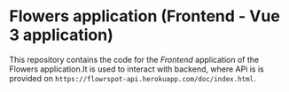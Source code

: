 # Flowers application (Frontend - Vue 3 application)

This repository contains the code for the _Frontend_ application of the Flowers application.It is used to interact with backend, where APi is is provided on `https://flowrspot-api.herokuapp.com/doc/index.html`.
